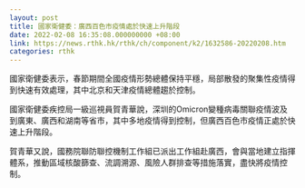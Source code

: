 ```yaml
---
layout: post
title: 國家衛健委：廣西百色市疫情處於快速上升階段
date: 2022-02-08 16:35:08.000000000 +08:00
link: https://news.rthk.hk/rthk/ch/component/k2/1632586-20220208.htm
categories: rthk
---
```


國家衛健委表示，春節期間全國疫情形勢總體保持平穩，局部散發的聚集性疫情得到快速有效處理，其中北京和天津疫情總體趨於控制。

國家衛健委疾控局一級巡視員賀青華說，深圳的Omicron變種病毒關聯疫情波及到廣東、廣西和湖南等省市，其中多地疫情得到控制，但廣西百色市疫情正處於快速上升階段。

賀青華又說，國務院聯防聯控機制工作組已派出工作組赴廣西，會與當地建立指揮體系，推動區域核酸篩查、流調溯源、風險人群排查等措施落實，盡快將疫情控制。
